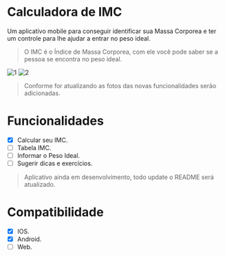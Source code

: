 # Calculadora de IMC
Um aplicativo mobile para conseguir identificar sua Massa Corporea e ter um controle para lhe ajudar a entrar no peso ideal.
> O IMC é o Índice de Massa Corporea, com ele você pode saber se a pessoa se encontra no peso ideal.

![1](https://user-images.githubusercontent.com/54004461/86170643-cef0e580-baf1-11ea-90d8-c0919cbd1c16.jpg)
![2](https://user-images.githubusercontent.com/54004461/86170645-d0221280-baf1-11ea-921f-dd01aa21e40b.jpg)

> Conforme for atualizando as fotos das novas funcionalidades serão adicionadas.

# Funcionalidades
- [X] Calcular seu IMC.
- [ ] Tabela IMC.
- [ ] Informar o Peso Ideal.
- [ ] Sugerir dicas e exercícios.

> Aplicativo ainda em desenvolvimento, todo update o README será atualizado.

# Compatibilidade
- [X] IOS.
- [X] Android.
- [ ] Web.
